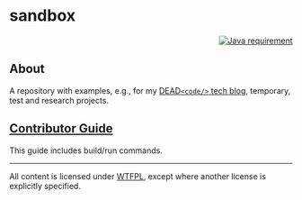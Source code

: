 # sandbox

<p align="right">
  <a href="https://docs.oracle.com/en/java/javase/16/index.html">
    <img src="https://img.shields.io/badge/Java_SE-16-ED8B00.svg?labelColor=007396"
        alt="Java requirement">
  </a>
</p>

## About

A repository with examples,
e.g., for my [DEAD`<code/>` tech blog](https://www.kovalenko.link/blog/tech/),
temporary, test and research projects.

## [Contributor Guide](https://github.com/stIncMale/sandbox/blob/master/contributing.md)

This guide includes build/run commands.

---

All content is licensed under [WTFPL](http://www.wtfpl.net/),
except where another license is explicitly specified.
